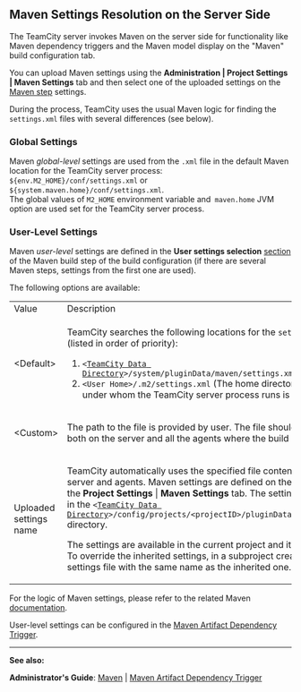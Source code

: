 [//]: # (title: Maven Server-Side Settings)
[//]: # (auxiliary-id: Maven Server-Side Settings)

## Maven Settings Resolution on the Server Side

The TeamCity server invokes Maven on the server side for functionality like Maven dependency triggers and  the Maven model display on the "Maven" build configuration tab.

You can upload Maven settings using the __Administration | Project Settings | Maven Settings__ tab and then select one of the uploaded settings on the [Maven step](maven.md) settings.

During the process, TeamCity uses the usual Maven logic for finding the `settings.xml` files with several differences (see below). 

### Global Settings

Maven _global\-level_ settings are used from the `.xml` file in the default Maven location for the TeamCity server process: `${env.M2_HOME}/conf/settings.xml` or `${system.maven.home}/conf/settings.xml`.   
The global values of `M2_HOME` environment variable and` maven.home` JVM option are used set for the TeamCity server process.



### User-Level Settings

Maven _user\-level_ settings are defined in the __User settings selection__ [section](maven.md) of the Maven build step of the build configuration (if there are several Maven steps, settings from the first one are used).

The following options are available: 

<table><tr>

<td>
Value

</td>

<td>
Description

</td></tr><tr>

<td>
&lt;Default&gt;

</td>

<td>


TeamCity searches the following locations for the `settings.xml` file (listed in order of priority):

1. `<`[`TeamCity Data Directory`](teamcity-data-directory.md)`>/system/pluginData/maven/settings.xml`
2. `<User Home>/.m2/settings.xml` (The home directory of the user under whom the TeamCity server process runs is used)


</td></tr><tr>

<td>
&lt;Custom&gt;

</td>

<td>

The path to the file is provided by user. The file should be available both on the server and all the agents where the build will be run.


</td></tr><tr>

<td>
Uploaded settings name

</td>

<td>

TeamCity automatically uses the specified file content both on the server and agents. Maven settings are defined on the project level: the __Project Settings__ | __Maven Settings__ tab. The settings are stored in the `<`[`TeamCity Data Directory`](teamcity-data-directory.md)`>/config/projects/<projectID>/pluginData/mavenSettings` directory.

<note>

The settings are available in the current project and its subprojects. To override the inherited settings, in a subproject create a new settings file with the same name as the inherited one.
</note>

</td></tr></table>

For the logic of Maven settings, please refer to the related Maven [documentation](http://maven.apache.org/settings.html).

User\-level settings can be configured in the [Maven Artifact Dependency Trigger](configuring-maven-triggers.md).

 __  __
 
__See also:__

__Administrator's Guide__: [Maven](maven.md) | [Maven Artifact Dependency Trigger](configuring-maven-triggers.md)
